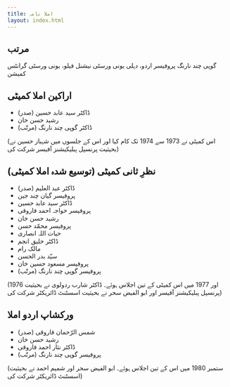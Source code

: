 ```yaml
---
title: املا نامہ
layout: index.html
---
```


## مرتب
گوپی چند نارنگ
پروفیسر اردو، دہلی یونی ورسٹی
نیشنل فیلو، یونی ورسٹی گرانٹس کمیشن

## اراکین املا کمیٹی

* ڈاکٹر سید عابد حسین (صدر)
* رشید حسن خان
* ڈاکٹر گوپی چند نارنگ (مرتّب)

(اس کمیٹی نے 1973 سے 1974 تک کام کیا اور اس کے جلسوں میں شہباز حسین نے بحیثیت پرنسپل پبلیکیشنز آفیسر شرکت کی)

## نظرِ ثانی کمیٹی (توسیع شدہ املا کمیٹی)

* ڈاکٹر عبد العلیم (صدر)
* پروفیسر گیان چند جین
* ڈاکٹر سید عابد حسین
* پروفیسر خواجہ احمد فاروقی
* رشید حسن خان
* پروفیسر محمّد حسن
* حیات اللہ انصاری
* ڈاکٹر خلیق انجم
* مالک رام
* سیّد بدر الحسن
* پروفیسر مسعود حسین خان
* پروفیسر گوپی چند نارنگ (مرتّب)

(1976 اور 1977 میں اس کمیٹی کے تین اجلاس ہوئے۔ ڈاکٹر شارب ردولوی نے بحیثیت پرنسپل پبلیکیشنز آفیسر اور ابو الفیض سحر نے بحیثیت اسسٹنٹ ڈائریکٹر شرکت کی)

## ورکشاپ اردو املا

* شمس الرّحمان فاروقی (صدر)
* رشید حسن خان
* ڈاکٹر نثار احمد فاروقی
* پروفیسر گوپی چند نارنگ (مرتّب)

(ستمبر 1980 میں اس کے تین اجلاس ہوئے۔ ابو الفیض سحر اور شمیم احمد نے بحیثیت اسسٹنٹ ڈائریکٹر شرکت کی)
